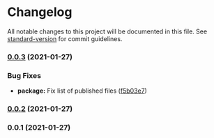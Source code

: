 # Changelog

All notable changes to this project will be documented in this file. See [standard-version](https://github.com/conventional-changelog/standard-version) for commit guidelines.

### [0.0.3](https://github.com/fliegwerk/fliegdoc-dita-theme/compare/v0.0.2...v0.0.3) (2021-01-27)

### Bug Fixes

- **package:** Fix list of published files ([f5b03e7](https://github.com/fliegwerk/fliegdoc-dita-theme/commit/f5b03e7a5a71bdc0c7e0777334a6d5709c29f55c))

### [0.0.2](https://github.com/fliegwerk/fliegdoc-dita-theme/compare/v0.0.1...v0.0.2) (2021-01-27)

### 0.0.1 (2021-01-27)
